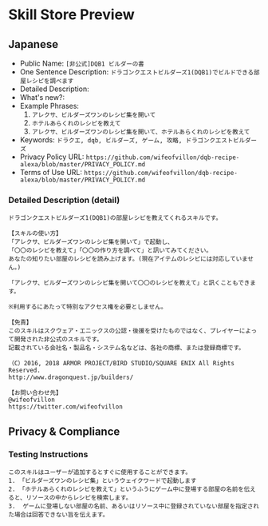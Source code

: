 # Skill Store Preview

## Japanese

- Public Name: `[非公式]DQB1 ビルダーの書`
- One Sentence Description: `ドラゴンクエストビルダーズ1(DQB1)でビルドできる部屋レシピを調べます`
- Detailed Description:
- What's new?:
- Example Phrases:
  1. `アレクサ、ビルダーズワンのレシピ集を開いて`
  2. `ホテルあらくれのレシピを教えて`
  3. `アレクサ、ビルダーズワンのレシピ集を開いて、ホテルあらくれのレシピを教えて`
- Keywords: `ドラクエ, dqb, ビルダーズ, ゲーム, 攻略, ドラゴンクエストビルダーズ`
- Privacy Policy URL: `https://github.com/wifeofvillon/dqb-recipe-alexa/blob/master/PRIVACY_POLICY.md`
- Terms of Use URL: `https://github.com/wifeofvillon/dqb-recipe-alexa/blob/master/PRIVACY_POLICY.md`

### Detailed Description (detail)

```
ドラゴンクエストビルダーズ1(DQB1)の部屋レシピを教えてくれるスキルです。

【スキルの使い方】
「アレクサ、ビルダーズワンのレシピ集を開いて」で起動し、
「〇〇のレシピを教えて」「〇〇の作り方を調べて」と訊いてみてください。
あなたの知りたい部屋のレシピを読み上げます。(現在アイテムのレシピには対応していません。)

「アレクサ、ビルダーズワンのレシピ集を開いて〇〇のレシピを教えて」と訊くこともできます。

※利用するにあたって特別なアクセス権を必要としません。

【免責】
このスキルはスクウェア・エニックスの公認・後援を受けたものではなく、プレイヤーによって開発された非公式のスキルです。
記載されている会社名・製品名・システム名などは、各社の商標、または登録商標です。

（C）2016, 2018 ARMOR PROJECT/BIRD STUDIO/SQUARE ENIX All Rights Reserved.
http://www.dragonquest.jp/builders/

【お問い合わせ先】
@wifeofvillon
https://twitter.com/wifeofvillon
```

## Privacy & Compliance

### Testing Instructions

```
このスキルはユーザーが追加するとすぐに使用することができます。
1. 「ビルダーズワンのレシピ集」というウェイクワードで起動します
2. 「ホテルあらくれのレシピを教えて」というふうにゲーム中に登場する部屋の名前を伝えると、リソースの中からレシピを検索します。
3.  ゲームに登場しない部屋の名前、あるいはリソース中に登録されていない部屋を指定された場合は回答できない旨を伝えます。
```
